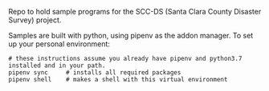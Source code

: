 
Repo to hold sample programs for the SCC-DS (Santa Clara County Disaster Survey) project.

Samples are built with python, using pipenv as the addon manager.  To set up your personal environment:

```shell
# these instructions assume you already have pipenv and python3.7 installed and in your path.
pipenv sync     # installs all required packages
pipenv shell    # makes a shell with this virtual environment
```
